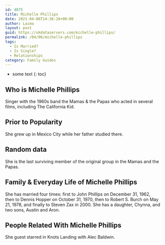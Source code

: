 ```yaml
---
id: 4075
title: Michelle Phillips
date: 2021-04-06T14:36:28+00:00
author: Laima
layout: post
guid: https://ukdataservers.com/michelle-phillips/
permalink: /04/06/michelle-phillips
tags:
  - Is Married?
  - Is Single?
  - Relationships
category: Family Guides
---
```


* some text
{: toc}


## Who is Michelle Phillips
                  
                  
                  
Singer with the 1960s band the Mamas & the Papas who acted in several films, including The California Kid.
                  
              
            
              
            
                
                
                
## Prior to Popularity
                  
                  
                  
She grew up in Mexico City while her father studied there.
                  
              
            
              
            
                
                
                
## Random data
                  
                  
                  
She is the last surviving member of the original group in the Mamas and the Papas.
                  
              
            
              
            
                
                
                
## Family & Everyday Life of Michelle Phillips
                  
                  
                  
She has married four times: first to John Phillips on December 31, 1962, then to Dennis Hopper on October 31, 1970, then to Robert S. Burch on May 21, 1978, and finally to Steven Zax in 2000. She has a daughter, Chynna, and two sons, Austin and Aron.
                  
              
            
              
            
                
                
                
## People Related With Michelle Phillips
                  
                  
                  
She guest starred in Knots Landing with Alec Baldwin.
                  
              
            
              
            
                
              
            
              
              
            
            
              
            
          
          
          